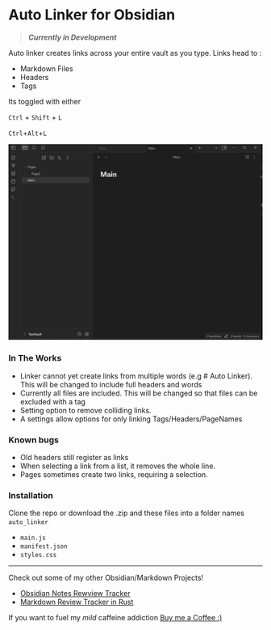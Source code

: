 # Auto Linker for Obsidian 
> ***Currently in Development*** 

Auto linker creates links across your entire vault as you type. Links head to :
- Markdown Files
- Headers
- Tags

Its toggled with either

`Ctrl` + `Shift` + `L`

`Ctrl`+`Alt`+`L`

![Usage Example](./Docs/Auto_Linker.gif)

### In The Works
- Linker cannot yet create links from multiple words (e.g # Auto Linker). This will be changed to include full headers and words
- Currently all files are included. This will be changed so that files can be excluded with a tag
- Setting option to remove colliding links.
- A settings allow options for only linking Tags/Headers/PageNames

### Known bugs
- Old headers still register as links
 - When selecting a link from a list, it removes the whole line.
 - Pages sometimes create two links, requiring a selection.
 

### Installation 
Clone the repo or download the .zip and these files into a folder names `auto_linker`
- `main.js`
- `manifest.json`
- `styles.css`

---

Check out some of my other Obsidian/Markdown Projects!
- [Obsidian Notes Rewview Tracker](https://github.com/ThomasChambers15243/Obsidian-Review-Tracker)
- [Markdown Review Tracker in Rust](https://github.com/ThomasChambers15243/Review-Tracker)

If you want to fuel my *mild* caffeine addiction
[Buy me a Coffee :)](https://www.buymeacoffee.com/TomChambers)
